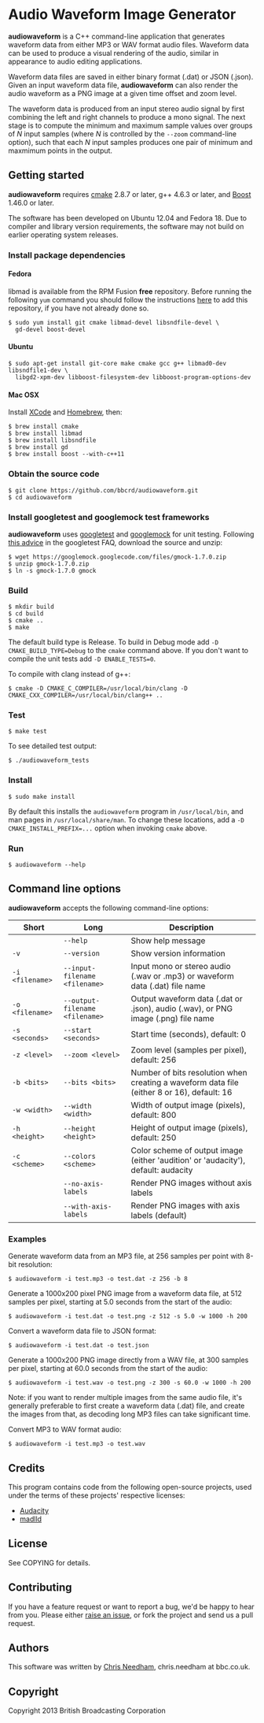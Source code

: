 # Audio Waveform Image Generator

**audiowaveform** is a C++ command-line application that generates waveform data
from either MP3 or WAV format audio files. Waveform data can be used to produce
a visual rendering of the audio, similar in appearance to audio editing
applications.

Waveform data files are saved in either binary format (.dat) or JSON (.json).
Given an input waveform data file, **audiowaveform** can also render the audio
waveform as a PNG image at a given time offset and zoom level.

The waveform data is produced from an input stereo audio signal by first
combining the left and right channels to produce a mono signal. The next stage
is to compute the minimum and maximum sample values over groups of *N* input
samples (where *N* is controlled by the `--zoom` command-line option), such that
each *N* input samples produces one pair of minimum and maxmimum points in the
output.

## Getting started

**audiowaveform** requires [cmake](http:///www.cmake.org) 2.8.7 or later, g++ 4.6.3 or later, and [Boost](http://www.boost.org) 1.46.0 or later.

The software has been developed on Ubuntu 12.04 and Fedora 18. Due to compiler and library version requirements, the software may not build on earlier operating system releases.

### Install package dependencies

#### Fedora

libmad is available from the RPM Fusion **free** repository. Before running the
following `yum` command you should follow the instructions
[here](http://rpmfusion.org/Configuration) to add this repository, if you have
not already done so.

    $ sudo yum install git cmake libmad-devel libsndfile-devel \
      gd-devel boost-devel

#### Ubuntu

    $ sudo apt-get install git-core make cmake gcc g++ libmad0-dev libsndfile1-dev \
      libgd2-xpm-dev libboost-filesystem-dev libboost-program-options-dev

#### Mac OSX

Install [XCode](https://developer.apple.com/xcode/) and
[Homebrew](http://mxcl.github.io/homebrew/), then:

    $ brew install cmake
    $ brew install libmad
    $ brew install libsndfile
    $ brew install gd
    $ brew install boost --with-c++11

### Obtain the source code

    $ git clone https://github.com/bbcrd/audiowaveform.git
    $ cd audiowaveform

### Install googletest and googlemock test frameworks

**audiowaveform** uses [googletest](https://code.google.com/p/googletest/) and
[googlemock](https://code.google.com/p/googlemock/) for unit testing.
Following [this advice](https://code.google.com/p/googletest/wiki/V1_6_FAQ#Why_is_it_not_recommended_to_install_a_pre-compiled_copy_of_Goog)
in the googletest FAQ, download the source and unzip:

    $ wget https://googlemock.googlecode.com/files/gmock-1.7.0.zip
    $ unzip gmock-1.7.0.zip
    $ ln -s gmock-1.7.0 gmock

### Build

    $ mkdir build
    $ cd build
    $ cmake ..
    $ make

The default build type is Release. To build in Debug mode add
`-D CMAKE_BUILD_TYPE=Debug` to the `cmake` command above. If you don't want to
compile the unit tests add `-D ENABLE_TESTS=0`.

To compile with clang instead of g++:

    $ cmake -D CMAKE_C_COMPILER=/usr/local/bin/clang -D CMAKE_CXX_COMPILER=/usr/local/bin/clang++ ..

### Test

    $ make test

To see detailed test output:

    $ ./audiowaveform_tests

### Install

    $ sudo make install

By default this installs the `audiowaveform` program in `/usr/local/bin`, and man pages in `/usr/local/share/man`. To change these locations, add a `-D CMAKE_INSTALL_PREFIX=...` option when invoking `cmake` above.

### Run

    $ audiowaveform --help

## Command line options

**audiowaveform** accepts the following command-line options:

| Short           | Long                           | Description                                                                                |
| --------------- | ------------------------------ | ------------------------------------------------------------------------------------------ |
|                 | `--help`                       | Show help message                                                                          |
| `-v`            | `--version`                    | Show version information                                                                   |
| `-i <filename>` | `--input-filename <filename>`  | Input mono or stereo audio (.wav or .mp3) or waveform data (.dat) file name                |
| `-o <filename>` | `--output-filename <filename>` | Output waveform data (.dat or .json), audio (.wav), or PNG image (.png) file name          |
| `-s <seconds>`  | `--start <seconds>`            | Start time (seconds), default: 0                                                           |
| `-z <level>`    | `--zoom <level>`               | Zoom level (samples per pixel), default: 256                                               |
| `-b <bits>`     | `--bits <bits>`                | Number of bits resolution when creating a waveform data file (either 8 or 16), default: 16 |
| `-w <width>`    | `--width <width>`              | Width of output image (pixels), default: 800                                               |
| `-h <height>`   | `--height <height>`            | Height of output image (pixels), default: 250                                              |
| `-c <scheme>`   | `--colors <scheme>`            | Color scheme of output image (either 'audition' or 'audacity'), default: audacity          |
|                 | `--no-axis-labels`             | Render PNG images without axis labels                                                      |
|                 | `--with-axis-labels`           | Render PNG images with axis labels (default)                                               |

### Examples

Generate waveform data from an MP3 file, at 256 samples per point
with 8-bit resolution:

    $ audiowaveform -i test.mp3 -o test.dat -z 256 -b 8

Generate a 1000x200 pixel PNG image from a waveform data file,
at 512 samples per pixel, starting at 5.0 seconds from the start of the audio:

    $ audiowaveform -i test.dat -o test.png -z 512 -s 5.0 -w 1000 -h 200

Convert a waveform data file to JSON format:

    $ audiowaveform -i test.dat -o test.json

Generate a 1000x200 PNG image directly from a WAV file, at 300 samples per
pixel, starting at 60.0 seconds from the start of the audio:

    $ audiowaveform -i test.wav -o test.png -z 300 -s 60.0 -w 1000 -h 200

Note: if you want to render multiple images from the same audio file, it's
generally preferable to first create a waveform data (.dat) file, and create
the images from that, as decoding long MP3 files can take significant time.

Convert MP3 to WAV format audio:

    $ audiowaveform -i test.mp3 -o test.wav

## Credits

This program contains code from the following open-source projects, used under
the terms of these projects' respective licenses:

* [Audacity](http://audacity.sourceforge.net/)
* [madlld](http://www.bsd-dk.dk/~elrond/audio/madlld/)

## License

See COPYING for details.

## Contributing

If you have a feature request or want to report a bug, we'd be happy to hear from you. Please either [raise an issue](https://github.com/bbcrd/audiowaveform/issues), or fork the project and send us a pull request.

## Authors

This software was written by [Chris Needham](https://github.com/chrisn), chris.needham at bbc.co.uk.

## Copyright

Copyright 2013 British Broadcasting Corporation
